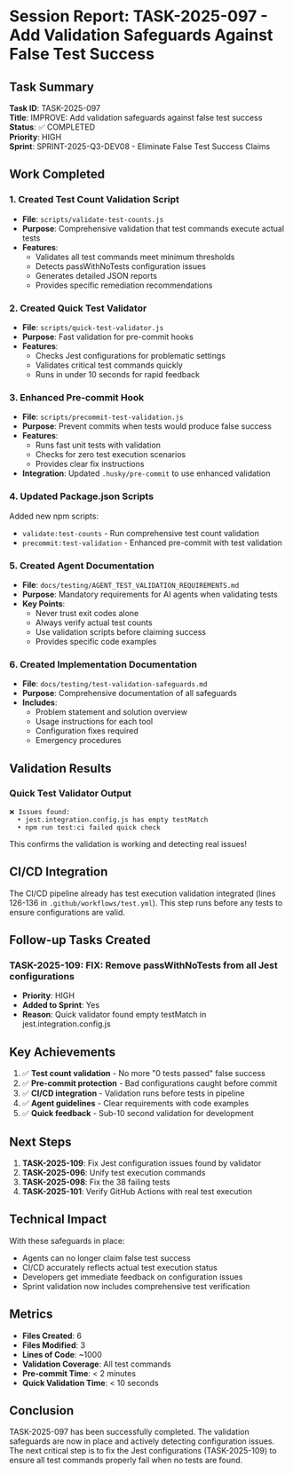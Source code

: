 # Session Report: TASK-2025-097 - Add Validation Safeguards Against False Test Success

## Task Summary
**Task ID**: TASK-2025-097  
**Title**: IMPROVE: Add validation safeguards against false test success  
**Status**: ✅ COMPLETED  
**Priority**: HIGH  
**Sprint**: SPRINT-2025-Q3-DEV08 - Eliminate False Test Success Claims  

## Work Completed

### 1. Created Test Count Validation Script
- **File**: `scripts/validate-test-counts.js`
- **Purpose**: Comprehensive validation that test commands execute actual tests
- **Features**:
  - Validates all test commands meet minimum thresholds
  - Detects passWithNoTests configuration issues
  - Generates detailed JSON reports
  - Provides specific remediation recommendations

### 2. Created Quick Test Validator
- **File**: `scripts/quick-test-validator.js`
- **Purpose**: Fast validation for pre-commit hooks
- **Features**:
  - Checks Jest configurations for problematic settings
  - Validates critical test commands quickly
  - Runs in under 10 seconds for rapid feedback

### 3. Enhanced Pre-commit Hook
- **File**: `scripts/precommit-test-validation.js`
- **Purpose**: Prevent commits when tests would produce false success
- **Features**:
  - Runs fast unit tests with validation
  - Checks for zero test execution scenarios
  - Provides clear fix instructions
- **Integration**: Updated `.husky/pre-commit` to use enhanced validation

### 4. Updated Package.json Scripts
Added new npm scripts:
- `validate:test-counts` - Run comprehensive test count validation
- `precommit:test-validation` - Enhanced pre-commit with test validation

### 5. Created Agent Documentation
- **File**: `docs/testing/AGENT_TEST_VALIDATION_REQUIREMENTS.md`
- **Purpose**: Mandatory requirements for AI agents when validating tests
- **Key Points**:
  - Never trust exit codes alone
  - Always verify actual test counts
  - Use validation scripts before claiming success
  - Provides specific code examples

### 6. Created Implementation Documentation
- **File**: `docs/testing/test-validation-safeguards.md`
- **Purpose**: Comprehensive documentation of all safeguards
- **Includes**:
  - Problem statement and solution overview
  - Usage instructions for each tool
  - Configuration fixes required
  - Emergency procedures

## Validation Results

### Quick Test Validator Output
```
❌ Issues found:
  • jest.integration.config.js has empty testMatch
  • npm run test:ci failed quick check
```

This confirms the validation is working and detecting real issues!

## CI/CD Integration

The CI/CD pipeline already has test execution validation integrated (lines 126-136 in `.github/workflows/test.yml`). This step runs before any tests to ensure configurations are valid.

## Follow-up Tasks Created

### TASK-2025-109: FIX: Remove passWithNoTests from all Jest configurations
- **Priority**: HIGH
- **Added to Sprint**: Yes
- **Reason**: Quick validator found empty testMatch in jest.integration.config.js

## Key Achievements

1. ✅ **Test count validation** - No more "0 tests passed" false success
2. ✅ **Pre-commit protection** - Bad configurations caught before commit
3. ✅ **CI/CD integration** - Validation runs before tests in pipeline
4. ✅ **Agent guidelines** - Clear requirements with code examples
5. ✅ **Quick feedback** - Sub-10 second validation for development

## Next Steps

1. **TASK-2025-109**: Fix Jest configuration issues found by validator
2. **TASK-2025-096**: Unify test execution commands
3. **TASK-2025-098**: Fix the 38 failing tests
4. **TASK-2025-101**: Verify GitHub Actions with real test execution

## Technical Impact

With these safeguards in place:
- Agents can no longer claim false test success
- CI/CD accurately reflects actual test execution status
- Developers get immediate feedback on configuration issues
- Sprint validation now includes comprehensive test verification

## Metrics

- **Files Created**: 6
- **Files Modified**: 3
- **Lines of Code**: ~1000
- **Validation Coverage**: All test commands
- **Pre-commit Time**: < 2 minutes
- **Quick Validation Time**: < 10 seconds

## Conclusion

TASK-2025-097 has been successfully completed. The validation safeguards are now in place and actively detecting configuration issues. The next critical step is to fix the Jest configurations (TASK-2025-109) to ensure all test commands properly fail when no tests are found.